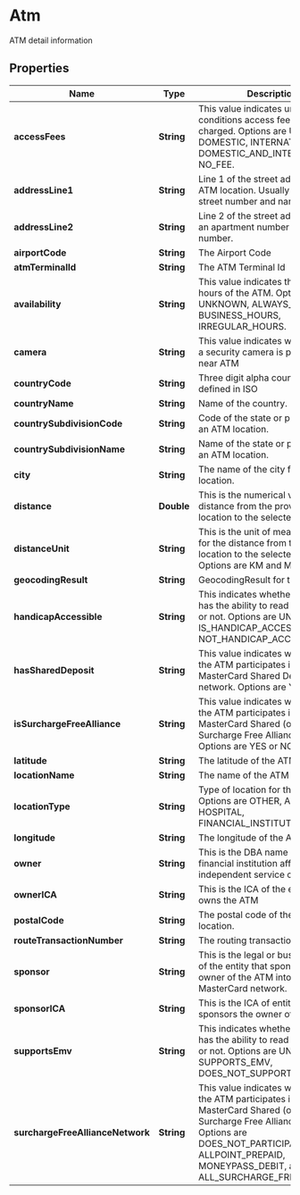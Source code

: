 

# Atm

ATM detail information

## Properties

Name | Type | Description | Notes
------------ | ------------- | ------------- | -------------
**accessFees** | **String** | This value indicates under what conditions access fees are charged. Options are UNKNOWN, DOMESTIC, INTERNATIONAL, DOMESTIC_AND_INTERNATIONAL, NO_FEE. |  [optional]
**addressLine1** | **String** | Line 1 of the street address for the ATM location. Usually includes the street number and name. |  [optional]
**addressLine2** | **String** | Line 2 of the street address usually an apartment number or suite number. |  [optional]
**airportCode** | **String** | The Airport Code |  [optional]
**atmTerminalId** | **String** | The ATM Terminal Id |  [optional]
**availability** | **String** | This value indicates the availability hours of the ATM. Options are UNKNOWN, ALWAYS_AVAILABLE, BUSINESS_HOURS, IRREGULAR_HOURS. |  [optional]
**camera** | **String** | This value indicates whether or not a security camera is present or near ATM |  [optional]
**countryCode** | **String** | Three digit alpha country code as defined in ISO |  [optional]
**countryName** | **String** | Name of the country. |  [optional]
**countrySubdivisionCode** | **String** | Code of the state or province for an ATM location. |  [optional]
**countrySubdivisionName** | **String** | Name of the state or province for an ATM location. |  [optional]
**city** | **String** | The name of the city for an ATM location. |  [optional]
**distance** | **Double** | This is the numerical value for the distance from the provided location to the selected ATM. |  [optional]
**distanceUnit** | **String** | This is the unit of measure value for the distance from the provided location to the selected ATM. Options are KM and MILE. |  [optional]
**geocodingResult** | **String** | GeocodingResult for the ATM |  [optional]
**handicapAccessible** | **String** | This indicates whether the ATM has the ability to read chip cards or not. Options are UNKNOWN, IS_HANDICAP_ACCESSIBLE, NOT_HANDICAP_ACCESSIBLE. |  [optional]
**hasSharedDeposit** | **String** | This value indicates whether or not the ATM participates in the MasterCard Shared Deposit network. Options are YES or NO. |  [optional]
**isSurchargeFreeAlliance** | **String** | This value indicates whether or not the ATM participates in the MasterCard Shared (only) Surcharge Free Alliance network. Options are YES or NO. |  [optional]
**latitude** | **String** | The latitude of the ATM |  [optional]
**locationName** | **String** | The name of the ATM location |  [optional]
**locationType** | **String** | Type of location for the ATM. Options are OTHER, AIRPORT, HOSPITAL, FINANCIAL_INSTITUTION. |  [optional]
**longitude** | **String** | The longitude of the ATM. |  [optional]
**owner** | **String** | This is the DBA name of the financial institution affiliate or independent service organization. |  [optional]
**ownerICA** | **String** | This is the ICA of the entity that owns the ATM |  [optional]
**postalCode** | **String** | The postal code of the ATM location. |  [optional]
**routeTransactionNumber** | **String** | The routing transaction number |  [optional]
**sponsor** | **String** | This is the legal or business name of the entity that sponsors the owner of the ATM into the MasterCard network. |  [optional]
**sponsorICA** | **String** | This is the ICA of entity that sponsors the owner of the ATM |  [optional]
**supportsEmv** | **String** | This indicates whether the ATM has the ability to read chip cards or not. Options are UNKNOWN, SUPPORTS_EMV, DOES_NOT_SUPPORT_EMV. |  [optional]
**surchargeFreeAllianceNetwork** | **String** | This value indicates whether or not the ATM participates in the MasterCard Shared (only) Surcharge Free Alliance network. Options are DOES_NOT_PARTICIPATE_IN_SFA, ALLPOINT_PREPAID, MONEYPASS_DEBIT, and ALL_SURCHARGE_FREE. |  [optional]



